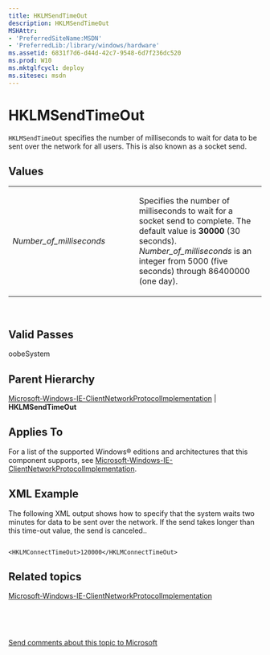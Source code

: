 ```yaml
---
title: HKLMSendTimeOut
description: HKLMSendTimeOut
MSHAttr:
- 'PreferredSiteName:MSDN'
- 'PreferredLib:/library/windows/hardware'
ms.assetid: 6831f7d6-d44d-42c7-9548-6d7f236dc520
ms.prod: W10
ms.mktglfcycl: deploy
ms.sitesec: msdn
---
```


# HKLMSendTimeOut


`HKLMSendTimeOut` specifies the number of milliseconds to wait for data to be sent over the network for all users. This is also known as a socket send.

## Values


<table>
<colgroup>
<col width="50%" />
<col width="50%" />
</colgroup>
<tbody>
<tr class="odd">
<td><p><em>Number_of_milliseconds</em></p></td>
<td><p>Specifies the number of milliseconds to wait for a socket send to complete. The default value is <strong>30000</strong> (30 seconds). <em>Number_of_milliseconds</em> is an integer from 5000 (five seconds) through 86400000 (one day).</p></td>
</tr>
</tbody>
</table>

 

## Valid Passes


oobeSystem

## Parent Hierarchy


[Microsoft-Windows-IE-ClientNetworkProtocolImplementation](microsoft-windows-ie-clientnetworkprotocolimplementation-win7-microsoft-windows-ie-clientnetworkprotocolimplementation.md) | **HKLMSendTimeOut**

## Applies To


For a list of the supported Windows® editions and architectures that this component supports, see [Microsoft-Windows-IE-ClientNetworkProtocolImplementation](microsoft-windows-ie-clientnetworkprotocolimplementation-win7-microsoft-windows-ie-clientnetworkprotocolimplementation.md).

## XML Example


The following XML output shows how to specify that the system waits two minutes for data to be sent over the network. If the send takes longer than this time-out value, the send is canceled..

``` syntax
 
<HKLMConnectTimeOut>120000</HKLMConnectTimeOut>
```

## Related topics


[Microsoft-Windows-IE-ClientNetworkProtocolImplementation](microsoft-windows-ie-clientnetworkprotocolimplementation-win7-microsoft-windows-ie-clientnetworkprotocolimplementation.md)

 

 

[Send comments about this topic to Microsoft](mailto:wsddocfb@microsoft.com?subject=Documentation%20feedback%20%5Bp_unattend\p_unattend%5D:%20HKLMSendTimeOut%20%20RELEASE:%20%2810/3/2016%29&body=%0A%0APRIVACY%20STATEMENT%0A%0AWe%20use%20your%20feedback%20to%20improve%20the%20documentation.%20We%20don't%20use%20your%20email%20address%20for%20any%20other%20purpose,%20and%20we'll%20remove%20your%20email%20address%20from%20our%20system%20after%20the%20issue%20that%20you're%20reporting%20is%20fixed.%20While%20we're%20working%20to%20fix%20this%20issue,%20we%20might%20send%20you%20an%20email%20message%20to%20ask%20for%20more%20info.%20Later,%20we%20might%20also%20send%20you%20an%20email%20message%20to%20let%20you%20know%20that%20we've%20addressed%20your%20feedback.%0A%0AFor%20more%20info%20about%20Microsoft's%20privacy%20policy,%20see%20http://privacy.microsoft.com/default.aspx. "Send comments about this topic to Microsoft")





